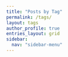 ```yaml
---
title: "Posts by Tag"
permalink: /tags/
layout: tags
author_profile: true
entries_layout: grid
sidebar:
  nav: "sidebar-menu"
---
```

